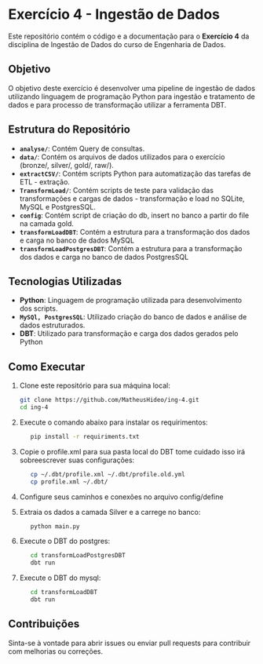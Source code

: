 
# Exercício 4 - Ingestão de Dados

Este repositório contém o código e a documentação para o **Exercício 4** da disciplina de Ingestão de Dados do curso de Engenharia de Dados.

## Objetivo

O objetivo deste exercício é desenvolver uma pipeline de ingestão de dados utilizando linguagem de programação Python para ingestão e tratamento de dados e para processo de transformação utilizar a ferramenta DBT.

## Estrutura do Repositório

- **`analyse/`**: Contém Query de consultas.
- **`data/`**: Contém os arquivos de dados utilizados para o exercício (bronze/, silver/, gold/, raw/).
- **`extractCSV/`**: Contém scripts Python para automatização das tarefas de ETL - extração.
- **`TransformLoad/`**: Contém scripts de teste para validação das transformações e cargas de dados - transformação e load no SQLite, MySQL e PostgresSQL.
- **`config`**: Contém script de criação do db, insert no banco a partir do file na camada gold.
- **`transformLoadDBT`**: Contém a estrutura para a transformação dos dados e carga no banco de dados MySQL
- **`transformLoadPostgresDBT`**: Contém a estrutura para a transformação dos dados e carga no banco de dados PostgresSQL

## Tecnologias Utilizadas

- **Python**: Linguagem de programação utilizada para desenvolvimento dos scripts.
- **`MySQl, PostgresSQL`**: Utilizado criação do banco de dados e análise de dados estruturados.
- **DBT**: Utilizado para transformação e carga dos dados gerados pelo Python 

## Como Executar

1. Clone este repositório para sua máquina local:

   ```bash
   git clone https://github.com/MatheusHideo/ing-4.git
   cd ing-4
   ```
2. Execute o comando abaixo para instalar os requirimentos:

   ```bash
      pip install -r requiriments.txt
   ```

3. Copie o profile.xml para sua pasta local do DBT tome cuidado isso irá sobreescrever suas configurações:
   ```bash
      cp ~/.dbt/profile.xml ~/.dbt/profile.old.yml 
      cp profile.xml ~/.dbt/
   ```

4. Configure seus caminhos e conexões no arquivo config/define


5. Extraia os dados a camada Silver e a carrege no banco:
   ```bash
      python main.py
   ```

6. Execute o DBT do postgres:
   ```bash
      cd transformLoadPostgresDBT
      dbt run
   ```

7. Execute o DBT do mysql:
   ```bash
      cd transformLoadDBT
      dbt run
   ```

## Contribuições

Sinta-se à vontade para abrir issues ou enviar pull requests para contribuir com melhorias ou correções.

